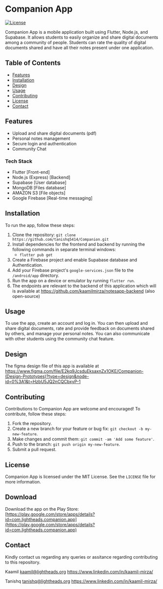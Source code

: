 # Companion App

[![License](https://img.shields.io/badge/license-MIT-blue.svg)](https://opensource.org/licenses/MIT)

Companion App is a mobile application built using Flutter, Node.js, and Supabase. It allows students to easily organize and share digital documents among a community of people. Students can rate the quality of digital documents shared and have all their notes present under one application.

## Table of Contents

- [Features](#features)
- [Installation](#installation)
- [Design](#design)
- [Usage](#usage)
- [Contributing](#contributing)
- [License](#license)
- [Contact](#contact)

## Features

- Upload and share digital documents (pdf)
- Personal notes management
- Secure login and authentication
- Community Chat

### Tech Stack

- Flutter [Front-end]
- Node.js (Express) [Backend]
- Supabase [User database]
- MongoDB [Files database]
- AMAZON S3 [File objects]
- Google Firebase [Real-time messaging]

## Installation

To run the app, follow these steps:

1. Clone the repository: `git clone https://github.com/tanishq5414/Companion.git`
2. Install dependencies for the frontend and backend by running the following commands in separate terminal windows:
   - `flutter pub get` 
3. Create a Firebase project and enable Supabase database and Authentication.
4. Add your Firebase project's `google-services.json` file to the `/android/app` directory.
5. Run the app on a device or emulator by running `flutter run`.
6. The endpoints are relevant to the backend of this application which will is available at https://github.com/kaamilmirza/notesapp-backend (also open-source)

## Usage

To use the app, create an account and log in. You can then upload and share digital documents, rate and provide feedback on documents shared by others, and manage your personal notes. You can also communicate with other students using the community chat feature.

## Design

The figma design file of this app is available at https://www.figma.com/file/E2kq9JcsduEksaxnZx1OKE/Companion-(Design-Prototypes)?type=design&node-id=0%3A1&t=HzbU5JQ2nCQCbxyP-1


## Contributing

Contributions to Companion App are welcome and encouraged! To contribute, follow these steps:

1. Fork the repository.
2. Create a new branch for your feature or bug fix: `git checkout -b my-new-feature`.
3. Make changes and commit them: `git commit -am 'Add some feature'`.
4. Push to the branch: `git push origin my-new-feature`.
5. Submit a pull request.

## License

Companion App is licensed under the MIT License. See the `LICENSE` file for more information.

## Download

Download the app on the Play Store: [https://play.google.com/store/apps/details?id=com.lightheads.companion.app](https://play.google.com/store/apps/details?id=com.lightheads.companion.app)

## Contact 

Kindly contact us regarding any queries or assitance regarding contributing to this repository.

Kaamil
kaamil@lightheads.org 
https://www.linkedin.com/in/kaamil-mirza/

Tanishq
tanishq@lightheads.org
https://www.linkedin.com/in/kaamil-mirza/

